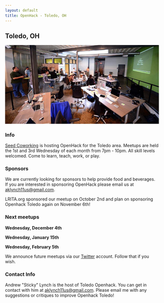 ```yaml
---
layout: default
title: OpenHack - Toledo, OH
---
```


## Toledo, OH

![Seed Lunch n' Learn](lunch-n-learn.jpg)

### Info

[Seed Coworking](http://seedcowork.com) is hosting OpenHack for the Toledo area. Meetups are held the 1st and 3rd Wednesday of each month from 7pm - 10pm. All skill levels welcomed. Come to learn, teach, work, or play.


### Sponsors

We are currently looking for sponsors to help provide food and beverages. If you are interested in sponsoring OpenHack please email us at [aklynch11us@gmail.com](mailto:aklynch11us@gmail.com).

LRITA.org sponsored our meetup on October 2nd and plan on sponsoring Openhack Toledo again on November 6th!

### Next meetups

**Wednesday, December 4th**

**Wednesday, January 15th**

**Wednesday, February 5th** 


We announce future meetups via our [Twitter](http://twitter.com/openhacktoledo) account. Follow that if you wish.


### Contact Info

Andrew "Sticky" Lynch is the host of Toledo Openhack.  You can get in contact with him at [aklynch11us@gmail.com](mailto:aklynch11us@gmail.com).  Please email me with any suggestions or critiques to improve Openhack Toledo!
